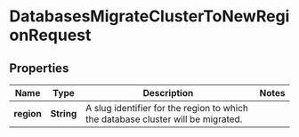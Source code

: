 

# DatabasesMigrateClusterToNewRegionRequest


## Properties

| Name | Type | Description | Notes |
|------------ | ------------- | ------------- | -------------|
|**region** | **String** | A slug identifier for the region to which the database cluster will be migrated. |  |



